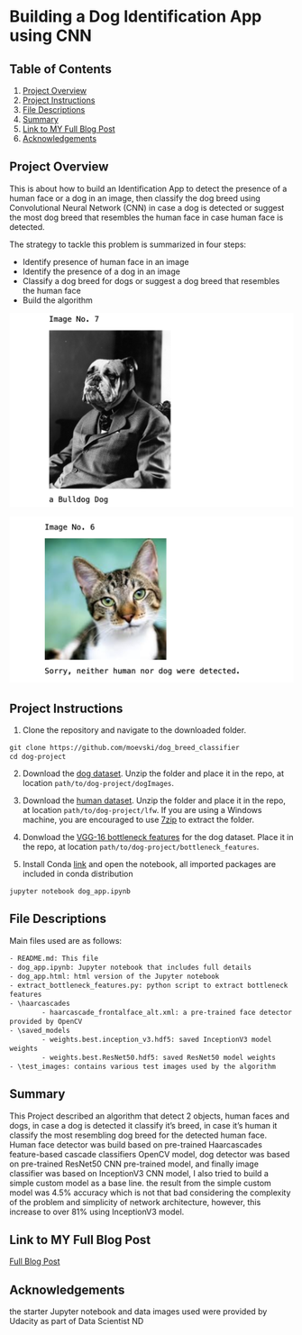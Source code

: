 [//]: # (Image References)

[image1]: ./images/1.png "Sample Output"
[image2]: ./images/2.png "VGG-16 Model Keras Layers"


# Building a Dog Identification App using CNN

## Table of Contents

1. [Project Overview](#overview)
2. [Project Instructions](#proj_inst)
3. [File Descriptions](#file_desc)
4. [Summary](#summary)
5. [Link to MY Full Blog Post](#blog)
6. [Acknowledgements](#ack)


## Project Overview<a name="overview"></a>


This is about how to build an Identification App to detect the presence of a human face or a dog in an image, then classify the dog breed using Convolutional Neural Network (CNN) in case a dog is detected or suggest the most dog breed that resembles the human face in case human face is detected.

The strategy to tackle this problem is summarized in four steps:

- Identify presence of human face in an image
- Identify the presence of a dog in an image
- Classify a dog breed for dogs or suggest a dog breed that resembles the human face
- Build the algorithm


![Sample Output][image1]


![Sample Output][image2]

## Project Instructions<a name="proj_inst"></a>

1. Clone the repository and navigate to the downloaded folder.
```	
git clone https://github.com/moevski/dog_breed_classifier
cd dog-project
```

2. Download the [dog dataset](https://s3-us-west-1.amazonaws.com/udacity-aind/dog-project/dogImages.zip).  Unzip the folder and place it in the repo, at location `path/to/dog-project/dogImages`. 

3. Download the [human dataset](https://s3-us-west-1.amazonaws.com/udacity-aind/dog-project/lfw.zip).  Unzip the folder and place it in the repo, at location `path/to/dog-project/lfw`.  If you are using a Windows machine, you are encouraged to use [7zip](http://www.7-zip.org/) to extract the folder. 

4. Donwload the [VGG-16 bottleneck features](https://s3-us-west-1.amazonaws.com/udacity-aind/dog-project/DogVGG16Data.npz) for the dog dataset.  Place it in the repo, at location `path/to/dog-project/bottleneck_features`.

5. Install Conda [link](https://www.anaconda.com/products/individual) and open the notebook, all imported packages are included in conda distribution

```
jupyter notebook dog_app.ipynb
```


## File Descriptions<a name="file_desc"></a>
Main files used are as follows:

	- README.md: This file
	- dog_app.ipynb: Jupyter notebook that includes full details
	- dog_app.html: html version of the Jupyter notebook
	- extract_bottleneck_features.py: python script to extract bottleneck features
	- \haarcascades
			- haarcascade_frontalface_alt.xml: a pre-trained face detector provided by OpenCV
	- \saved_models
			- weights.best.inception_v3.hdf5: saved InceptionV3 model weights
			- weights.best.ResNet50.hdf5: saved ResNet50 model weights
	- \test_images: contains various test images used by the algorithm


## Summary<a name="summary"></a>

This Project described an algorithm that detect 2 objects, human faces and dogs, in case a dog is detected it classify it’s breed, in case it’s human it classify the most resembling dog breed for the detected human face.
Human face detector was build based on pre-trained Haarcascades feature-based cascade classifiers OpenCV model, dog detector was based on pre-trained ResNet50 CNN pre-trained model, and finally image classifier was based on InceptionV3 CNN model, I also tried to build a simple custom model as a base line. the result from the simple custom model was 4.5% accuracy which is not that bad considering the complexity of the problem and simplicity of network architecture, however, this increase to over 81% using InceptionV3 model.


## Link to MY Full Blog Post<a name="blog"></a>

[Full Blog Post](https://moevski.medium.com/building-a-dog-identification-app-using-cnn-5c33d25d1a1f)

## Acknowledgements<a name="ack"></a>
the starter Jupyter notebook and data images used were provided by Udacity as part of Data Scientist ND
